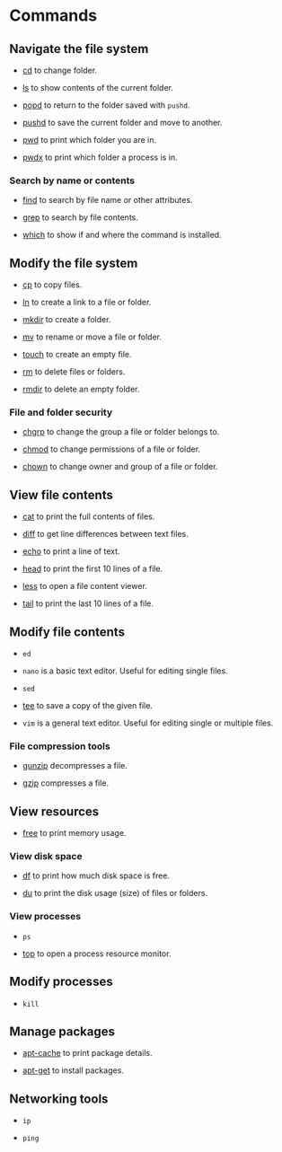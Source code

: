 # Commands

## Navigate the file system

- [cd](./cd/) to change folder.

- [ls](./ls/) to show contents of the current folder.

- [popd](./popd/) to return to the folder saved with `pushd`.

- [pushd](./pushd/) to save the current folder and move to another.

- [pwd](./pwd/) to print which folder you are in.

- [pwdx](./pwdx/) to print which folder a process is in.


### Search by name or contents

- [find](./find/) to search by file name or other attributes.

- [grep](./grep/) to search by file contents.

- [which](./which/) to show if and where the command is installed.


## Modify the file system

- [cp](./cp/) to copy files.

- [ln](./ln/) to create a link to a file or folder.

- [mkdir](./mkdir/) to create a folder.

- [mv](./mv/) to rename or move a file or folder.

- [touch](./touch/) to create an empty file.

- [rm](./rm/) to delete files or folders.

- [rmdir](./rmdir/) to delete an empty folder.


### File and folder security

- [chgrp](./chgrp/) to change the group a file or folder belongs to.

- [chmod](./chmod/) to change permissions of a file or folder.

- [chown](./chown/) to change owner and group of a file or folder.


## View file contents

- [cat](./cat/) to print the full contents of files.

- [diff](./diff/) to get line differences between text files.

- [echo](./echo/) to print a line of text.

- [head](./head/) to print the first 10 lines of a file.

- [less](./less/) to open a file content viewer.

- [tail](./tail/) to print the last 10 lines of a file.


## Modify file contents

- `ed`

- `nano` is a basic text editor.
  Useful for editing single files.

- `sed`

- [tee](./tee/) to save a copy of the given file.

- `vim` is a general text editor.
  Useful for editing single or multiple files.


### File compression tools

- [gunzip](./gunzip/) decompresses a file.

- [gzip](./gzip/) compresses a file.


## View resources

- [free](./free/) to print memory usage.


### View disk space

- [df](./df/) to print how much disk space is free.

- [du](./du/) to print the disk usage (size) of files or folders.


### View processes

- `ps`

- [top](./top/) to open a process resource monitor.


## Modify processes

- `kill`


## Manage packages

- [apt-cache](./apt-cache/) to print package details.

- [apt-get](./apt-get/) to install packages.


## Networking tools

- `ip`

- `ping`
